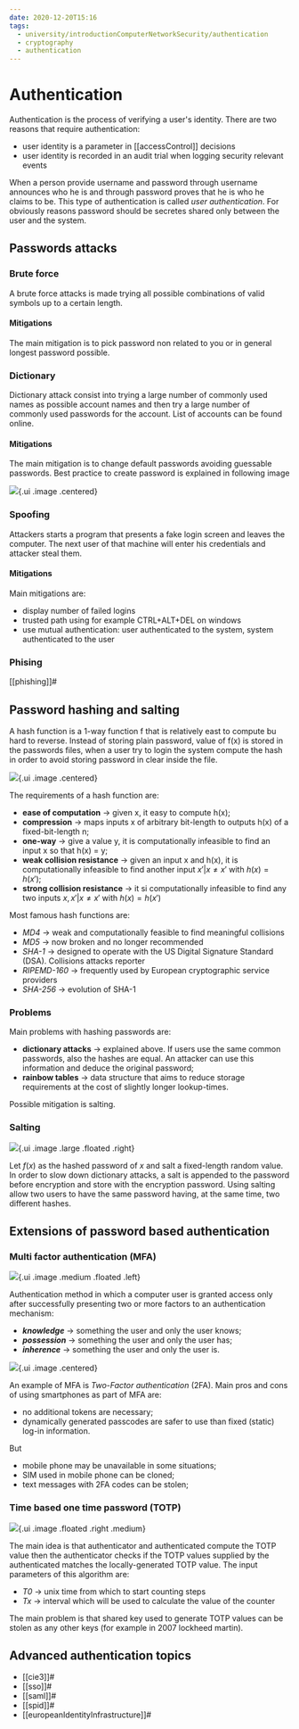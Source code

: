 ```yaml
---
date: 2020-12-20T15:16
tags:
  - university/introductionComputerNetworkSecurity/authentication
  - cryptography
  - authentication
---
```


# Authentication
Authentication is the process of verifying a user's identity. There are two reasons that require authentication:

* user identity is a parameter in [[accessControl]] decisions
* user identity is recorded in an audit trial when logging security relevant events

When a person provide username and password through username announces who he is and through password proves that he is who he claims to be. This type of authentication is called *user authentication*. For obviously reasons password should be secretes shared only between the user and the system.

## Passwords attacks

### Brute force
A brute force attacks is made trying all possible combinations of valid symbols up to a certain length.

#### Mitigations
The main mitigation is to pick password non related to you or in general longest password possible.

### Dictionary
Dictionary attack consist into trying a large number of commonly used names as possible account names and then try a large number of commonly used passwords for the account. List of accounts can be found online.

#### Mitigations
The main mitigation is to change default passwords avoiding guessable passwords. Best practice to create password is explained in following image

![](./static/passwordBestPractice.png){.ui .image .centered}

### Spoofing
Attackers starts a program that presents a fake login screen and leaves the computer. The next user of that machine will enter his credentials and attacker steal them.

#### Mitigations
Main mitigations are:

* display number of failed logins
* trusted path using for example CTRL+ALT+DEL on windows
* use mutual authentication: user authenticated to the system, system authenticated to the user

### Phising
[[phishing]]#

## Password hashing and salting
A hash function is a 1-way function f that is relatively east to compute bu hard to reverse. Instead of storing plain password, value of f(x) is stored in the passwords files, when a user try to login the system compute the hash in order to avoid storing password in clear inside the file.

![](./static/hashedLogin.png){.ui .image .centered}

The requirements of a hash function are:

* **ease of computation** → given x, it easy to compute h(x);
* **compression** → maps inputs x of arbitrary bit-length to outputs h(x) of a fixed-bit-length n;
* **one-way** → give a value y, it is computationally infeasible to find an input x so that h(x) = y;
* **weak collision resistance** → given an input x and h(x), it is computationally infeasible to find another input $x' | x \ne x'$ with $h(x) = h(x')$;
* **strong collision resistance** → it si computationally infeasible to find any two inputs $x, x' | x \ne x'$ with $h(x) = h(x')$

Most famous hash functions are:

* *MD4* → weak and computationally feasible to find meaningful collisions
* *MD5* → now broken and no longer recommended
* *SHA-1* → designed to operate with the US Digital Signature Standard (DSA). Collisions attacks reporter 
* *RIPEMD-160* → frequently used by European cryptographic service providers
* *SHA-256* → evolution of SHA-1

### Problems
Main problems with hashing passwords are:

* **dictionary attacks** → explained above. If users use the same common passwords, also the hashes are equal. An attacker can use this information and deduce the original password;
* **rainbow tables** → data structure that aims to reduce storage requirements at the cost of slightly longer lookup-times.

Possible mitigation is salting.

### Salting
![](./static/salting.png){.ui .image .large .floated .right}

Let $f(x)$ as the hashed password of $x$ and salt a fixed-length random value. In order to slow down dictionary attacks, a salt is appended to the password before encryption and store with the encryption password. Using salting allow two users to have the same password having, at the same time, two different hashes.

## Extensions of password based authentication

### Multi factor authentication (MFA)
![](./static/mfa.png){.ui .image .medium .floated .left}

Authentication method in which a computer user is granted access only after successfully presenting two or more factors to an authentication mechanism:

* ***knowledge*** → something the user and only the user knows;
* ***possession*** → something the user and only the user has;
* ***inherence*** → something the user and only the user is.

![](./static/assuranceLevels.png){.ui .image .centered}

An example of MFA is *Two-Factor authentication* (2FA). Main pros and cons of using smartphones as part of MFA are:

* no additional tokens are necessary;
* dynamically generated passcodes are safer to use than fixed (static) log-in information.

But

* mobile phone may be unavailable in some situations;
* SIM used in mobile phone can be cloned;
* text messages with 2FA codes can be stolen;

### Time based one time password (TOTP)
![](./static/totp.png){.ui .image .floated .right .medium}

The main idea is that authenticator and authenticated compute the TOTP value then the authenticator checks if the TOTP values supplied by the authenticated matches the locally-generated TOTP value. The input parameters of this algorithm are:

* *T0* → unix time from which to start counting steps
* *Tx* → interval which will be used to calculate the value of the counter

The main problem is that shared key used to generate TOTP values can be stolen as any other keys (for example in 2007 lockheed martin). 

## Advanced authentication topics

* [[cie3]]#
* [[sso]]#
* [[saml]]#
* [[spid]]#
* [[europeanIdentityInfrastructure]]#

